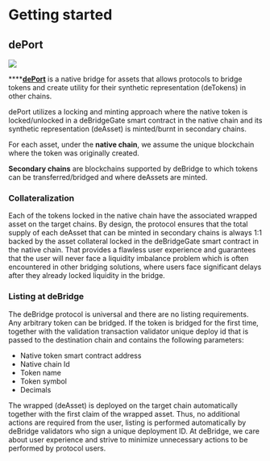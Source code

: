 # Getting started

## dePort

![](<../.gitbook/assets/27 (1).png>)

****[**dePort**](https://app.debridge.finance/deport) is a native bridge for assets that allows protocols to bridge tokens and create utility for their synthetic representation (deTokens) in other chains.&#x20;

dePort utilizes a locking and minting approach where the native token is locked/unlocked in a deBridgeGate smart contract in the native chain and its synthetic representation (deAsset) is minted/burnt in secondary chains.

For each asset, under the **native chain**, we assume the unique blockchain where the token was originally created.

**Secondary chains** are blockchains supported by deBridge to which tokens can be transferred/bridged and where deAssets are minted.

### Collateralization

Each of the tokens locked in the native chain have the associated wrapped asset on the target chains. By design, the protocol ensures that the total supply of each deAsset that can be minted in secondary chains is always 1:1 backed by the asset collateral locked in the deBridgeGate smart contract in the native chain. That provides a flawless user experience and guarantees that the user will never face a liquidity imbalance problem which is often encountered in other bridging solutions, where users face significant delays after they already locked liquidity in the bridge.

### Listing at deBridge

The deBridge protocol is universal and there are no listing requirements. Any arbitrary token can be bridged. If the token is bridged for the first time, together with the validation transaction validator unique deploy id that is passed to the destination chain and contains the following parameters:

* Native token smart contract address
* Native chain Id
* Token name
* Token symbol
* Decimals

The wrapped (deAsset) is deployed on the target chain automatically together with the first claim of the wrapped asset. Thus, no additional actions are required from the user, listing is performed automatically by deBridge validators who sign a unique deployment ID. At deBridge, we care about user experience and strive to minimize unnecessary actions to be performed by protocol users.

